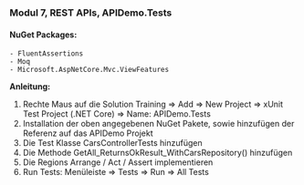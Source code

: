 ﻿### Modul 7, REST APIs, APIDemo.Tests

#### NuGet Packages:
	- FluentAssertions
	- Moq
	- Microsoft.AspNetCore.Mvc.ViewFeatures

**Anleitung:**
  1. Rechte Maus auf die Solution Training => Add => New Project => xUnit Test Project (.NET Core) => Name: APIDemo.Tests
  2. Installation der oben angegebenen NuGet Pakete, sowie hinzufügen der Referenz auf das APIDemo Projekt
  3. Die Test Klasse CarsControllerTests hinzufügen
  4. Die Methode GetAll_ReturnsOkResult_WithCarsRepository() hinzufügen
  5. Die Regions Arrange / Act / Assert implementieren
  6. Run Tests: Menüleiste => Tests => Run => All Tests 